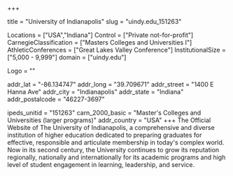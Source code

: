 
+++

title = "University of Indianapolis"
slug = "uindy.edu_151263"

Locations = ["USA","Indiana"]
Control = ["Private not-for-profit"]
CarnegieClassification = ["Masters Colleges and Universities I"]
AthleticConferences = ["Great Lakes Valley Conference"]
InstitutionalSize = ["5,000 - 9,999"]
domain = ["uindy.edu"]

Logo = ""

addr_lat = "-86.134747"
addr_long = "39.709671"
addr_street = "1400 E Hanna Ave"
addr_city = "Indianapolis"
addr_state = "Indiana"
addr_postalcode = "46227-3697"

ipeds_unitid = "151263"
carn_2000_basic = "Master's Colleges and Universities (larger programs)"
addr_country = "USA"
+++
    The Official Website of The University of Indianapolis, a comprehensive and diverse institution of higher education dedicated to preparing graduates for effective, responsible and articulate membership in today's complex world. Now in its second century, the University continues to grow its reputation regionally, nationally and internationally for its academic programs and high level of student engagement in learning, leadership, and service.
